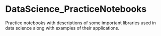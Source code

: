 # DataScience_PracticeNotebooks
Practice notebooks with descriptions of some important libraries used in data science along with examples of their applications.
